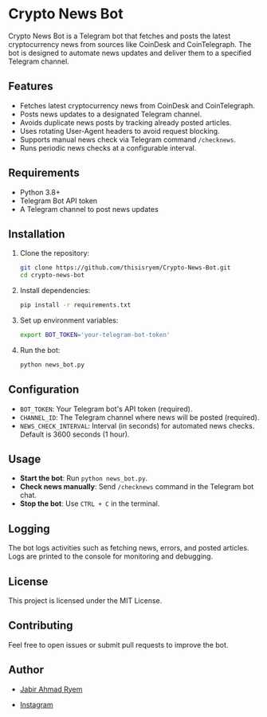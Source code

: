 # Crypto News Bot

Crypto News Bot is a Telegram bot that fetches and posts the latest cryptocurrency news from sources like CoinDesk and CoinTelegraph. The bot is designed to automate news updates and deliver them to a specified Telegram channel.

## Features

- Fetches latest cryptocurrency news from CoinDesk and CoinTelegraph.
- Posts news updates to a designated Telegram channel.
- Avoids duplicate news posts by tracking already posted articles.
- Uses rotating User-Agent headers to avoid request blocking.
- Supports manual news check via Telegram command `/checknews`.
- Runs periodic news checks at a configurable interval.

## Requirements

- Python 3.8+
- Telegram Bot API token
- A Telegram channel to post news updates

## Installation

1. Clone the repository:

   ```sh
   git clone https://github.com/thisisryem/Crypto-News-Bot.git
   cd crypto-news-bot
   ```

2. Install dependencies:

   ```sh
   pip install -r requirements.txt
   ```

3. Set up environment variables:

   ```sh
   export BOT_TOKEN='your-telegram-bot-token'
   ```

4. Run the bot:

   ```sh
   python news_bot.py
   ```

## Configuration

- `BOT_TOKEN`: Your Telegram bot's API token (required).
- `CHANNEL_ID`: The Telegram channel where news will be posted (required).
- `NEWS_CHECK_INTERVAL`: Interval (in seconds) for automated news checks. Default is 3600 seconds (1 hour).

## Usage

- **Start the bot**: Run `python news_bot.py`.
- **Check news manually**: Send `/checknews` command in the Telegram bot chat.
- **Stop the bot**: Use `CTRL + C` in the terminal.

## Logging

The bot logs activities such as fetching news, errors, and posted articles. Logs are printed to the console for monitoring and debugging.

## License

This project is licensed under the MIT License.

## Contributing

Feel free to open issues or submit pull requests to improve the bot.

## Author

- [Jabir Ahmad Ryem](https://github.com/thisisryem)

- [Instagram](https;//instagram.com/thisisryem)

